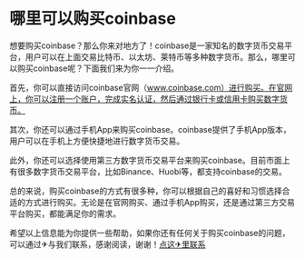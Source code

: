 # 哪里可以购买coinbase

想要购买coinbase？那么你来对地方了！coinbase是一家知名的数字货币交易平台，用户可以在上面交易比特币、以太坊、莱特币等多种数字货币。那么，哪里可以购买coinbase呢？下面我们来为你一一介绍。

首先，你可以直接访问coinbase官网（www.coinbase.com）进行购买。在官网上，你可以注册一个账户，完成实名认证，然后通过银行卡或信用卡购买数字货币。

其次，你还可以通过手机App来购买coinbase。coinbase提供了手机App版本，用户可以在手机上方便快捷地进行数字货币交易。

此外，你还可以选择使用第三方数字货币交易平台来购买coinbase。目前市面上有很多数字货币交易平台，比如Binance、Huobi等，都支持coinbase的交易。

总的来说，购买coinbase的方式有很多种，你可以根据自己的喜好和习惯选择合适的方式进行购买。无论是在官网购买、通过手机App购买，还是通过第三方交易平台购买，都能满足你的需求。

希望以上信息能为你提供一些帮助，如果你还有任何关于购买coinbase的问题，可以通过✈与我们联系，感谢阅读，谢谢！[点这✈里联系](https://lm.k02.cc)